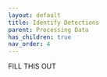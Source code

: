 ```yaml
---
layout: default
title: Identify Detections
parent: Processing Data
has_children: true
nav_order: 4
---
```

FILL THIS OUT
